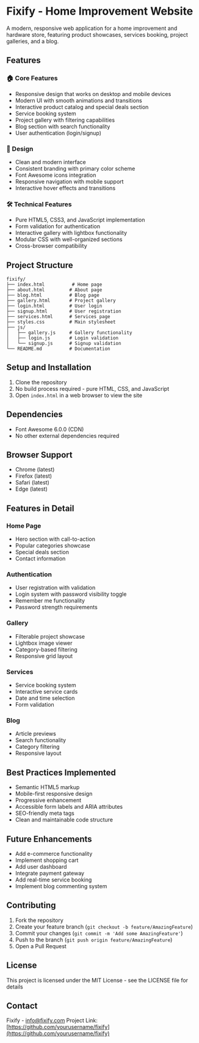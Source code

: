 # Fixify - Home Improvement Website

A modern, responsive web application for a home improvement and hardware store, featuring product showcases, services booking, project galleries, and a blog.

## Features

### 🏠 Core Features
- Responsive design that works on desktop and mobile devices
- Modern UI with smooth animations and transitions
- Interactive product catalog and special deals section
- Service booking system
- Project gallery with filtering capabilities
- Blog section with search functionality
- User authentication (login/signup)

### 🎨 Design
- Clean and modern interface
- Consistent branding with primary color scheme
- Font Awesome icons integration
- Responsive navigation with mobile support
- Interactive hover effects and transitions

### 🛠 Technical Features
- Pure HTML5, CSS3, and JavaScript implementation
- Form validation for authentication
- Interactive gallery with lightbox functionality
- Modular CSS with well-organized sections
- Cross-browser compatibility

## Project Structure

```
fixify/
├── index.html          # Home page
├── about.html         # About page
├── blog.html          # Blog page
├── gallery.html       # Project gallery
├── login.html         # User login
├── signup.html        # User registration
├── services.html      # Services page
├── styles.css         # Main stylesheet
├── js/
│   ├── gallery.js     # Gallery functionality
│   ├── login.js       # Login validation
│   └── signup.js      # Signup validation
└── README.md          # Documentation
```

## Setup and Installation

1. Clone the repository
2. No build process required - pure HTML, CSS, and JavaScript
3. Open `index.html` in a web browser to view the site

## Dependencies

- Font Awesome 6.0.0 (CDN)
- No other external dependencies required

## Browser Support

- Chrome (latest)
- Firefox (latest)
- Safari (latest)
- Edge (latest)

## Features in Detail

### Home Page
- Hero section with call-to-action
- Popular categories showcase
- Special deals section
- Contact information

### Authentication
- User registration with validation
- Login system with password visibility toggle
- Remember me functionality
- Password strength requirements

### Gallery
- Filterable project showcase
- Lightbox image viewer
- Category-based filtering
- Responsive grid layout

### Services
- Service booking system
- Interactive service cards
- Date and time selection
- Form validation

### Blog
- Article previews
- Search functionality
- Category filtering
- Responsive layout

## Best Practices Implemented

- Semantic HTML5 markup
- Mobile-first responsive design
- Progressive enhancement
- Accessible form labels and ARIA attributes
- SEO-friendly meta tags
- Clean and maintainable code structure

## Future Enhancements

- Add e-commerce functionality
- Implement shopping cart
- Add user dashboard
- Integrate payment gateway
- Add real-time service booking
- Implement blog commenting system

## Contributing

1. Fork the repository
2. Create your feature branch (`git checkout -b feature/AmazingFeature`)
3. Commit your changes (`git commit -m 'Add some AmazingFeature'`)
4. Push to the branch (`git push origin feature/AmazingFeature`)
5. Open a Pull Request

## License

This project is licensed under the MIT License - see the LICENSE file for details

## Contact

Fixify - info@fixify.com
Project Link: [https://github.com/yourusername/fixify](https://github.com/yourusername/fixify)
